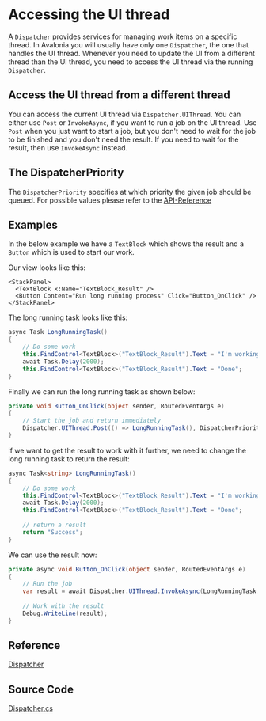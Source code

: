 # Accessing the UI thread

A `Dispatcher` provides services for managing work items on a specific thread. In Avalonia you will usually have only one `Dispatcher`, the one that handles the UI thread. Whenever you need to update the UI from a different thread than the UI thread, you need to access the UI thread via the running `Dispatcher`.

## Access the UI thread from a different thread

You can access the current UI thread via `Dispatcher.UIThread`. You can either use `Post` or `InvokeAsync`, if you want to run a job on the UI thread. Use `Post` when you just want to start a job, but you don't need to wait for the job to be finished and you don't need the result. If you need to wait for the result, then use `InvokeAsync` instead. 

## The DispatcherPriority

The `DispatcherPriority` specifies at which priority the given job should be queued. For possible values please refer to the [API-Reference](http://reference.avaloniaui.net/api/Avalonia.Threading/DispatcherPriority/)

## Examples

In the below example we have a `TextBlock` which shows the result and a `Button` which is used to start our work. 

Our view looks like this: 

```markup
<StackPanel>
  <TextBlock x:Name="TextBlock_Result" />
  <Button Content="Run long running process" Click="Button_OnClick" />
</StackPanel>
```

The long running task looks like this:

```csharp
async Task LongRunningTask()
{
    // Do some work
    this.FindControl<TextBlock>("TextBlock_Result").Text = "I'm working ...";
    await Task.Delay(2000);
    this.FindControl<TextBlock>("TextBlock_Result").Text = "Done";
}
```

Finally we can run the long running task as shown below: 

```csharp
private void Button_OnClick(object sender, RoutedEventArgs e)
{
    // Start the job and return immediately
    Dispatcher.UIThread.Post(() => LongRunningTask(), DispatcherPriority.Background);
}
```

if we want to get the result to work with it further, we need to change the long running task to return the result:

```csharp
async Task<string> LongRunningTask()
{
    // Do some work
    this.FindControl<TextBlock>("TextBlock_Result").Text = "I'm working ...";
    await Task.Delay(2000);
    this.FindControl<TextBlock>("TextBlock_Result").Text = "Done";
    
    // return a result
    return "Success";
}
```

We can use the result now: 

```csharp
private async void Button_OnClick(object sender, RoutedEventArgs e)
{
    // Run the job
    var result = await Dispatcher.UIThread.InvokeAsync(LongRunningTask, DispatcherPriority.Background);
    
    // Work with the result
    Debug.WriteLine(result);
}
```

## Reference
[Dispatcher](http://reference.avaloniaui.net/api/Avalonia.Threading/Dispatcher/)

## Source Code
[Dispatcher.cs](https://github.com/AvaloniaUI/Avalonia/blob/master/src/Avalonia.Base/Threading/Dispatcher.cs)